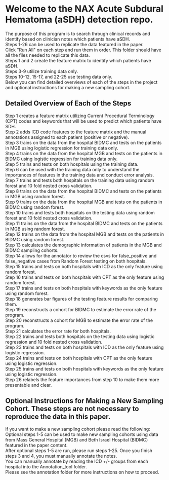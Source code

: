 # Welcome to the NAX Acute Subdural Hematoma (aSDH) detection repo.

The purpose of this program is to search through clinical records and identify based on clinician notes which patients have aSDH.  
Steps 1-26 can be used to replicate the data featured in the paper.  
Click "Run All" on each step and run them in order. This folder should have all the files needed to replicate this data.  
Steps 1 and 2 create the feature matrix to identify which patients have aSDH.  
Steps 3-9 utilize training data only.  
Steps 10-12, 15-17, and 22-25 use testing data only.  
Below you can find detailed overviews of each of the steps in the project and optional instructions for making a new sampling cohort.  

## Detailed Overview of Each of the Steps
Step 1 creates a feature matrix utilizing Current Procedural Terminology (CPT) codes and keywords that will be used to predict which patients have SDH.  
Step 2 adds ICD code features to the feature matrix and the manual annotations assigned to each patient (positive or negative).  
Step 3 trains on the data from the hospital BIDMC and tests on the patients in MGB using logistic regression for training data only.  
Step 4 trains on the data from the hospital MGB and tests on the patients in BIDMC using logistic regression for training data only.  
Step 5 trains and tests on both hospitals using the training data.  
Step 6 can be used with the training data only to understand the importances of features in the training data and conduct error analysis.  
Step 7 trains and tests both hospitals on the training data using random forest and 10 fold nested cross validation.  
Step 8 trains on the data from the hospital BIDMC and tests on the patients in MGB using random forest.  
Step 9 trains on the data from the hospital MGB and tests on the patients in BIDMC using random forest.  
Step 10 trains and tests both hospitals on the testing data using random forest and 10 fold nested cross validation.  
Step 11 trains on the data from the hospital BIDMC and tests on the patients in MGB using random forest.  
Step 12 trains on the data from the hospital MGB and tests on the patients in BIDMC using random forest.  
Step 13 calculates the demographic information of patients in the MGB and BIDMC sampling cohorts.  
Step 14 allows for the annotator to review the csvs for false\_positive and false\_negative cases from Random Forest testing on both hospitals.  
Step 15 trains and tests on both hospitals with ICD as the only feature using random forest.  
Step 16 trains and tests on both hospitals with CPT as the only feature using random forest.  
Step 17 trains and tests on both hospitals with keywords as the only feature using random forest.  
Step 18 generates bar figures of the testing feature results for comparing them.  
Step 19 reconstructs a cohort for BIDMC to estimate the error rate of the program.  
Step 20 reconstructs a cohort for MGB to estimate the error rate of the program.  
Step 21 calculates the error rate for both hospitals.  
Step 22 trains and tests both hospitals on the testing data using logistic regression and 10 fold nested cross validation.  
Step 23 trains and tests on both hospitals with ICD as the only feature using logistic regression.  
Step 24 trains and tests on both hospitals with CPT as the only feature using logistic regression.  
Step 25 trains and tests on both hospitals with keywords as the only feature using logistic regression.  
Step 26 relabels the feature importances from step 10 to make them more presentable and clear.  

## Optional Instructions for Making a New Sampling Cohort. These steps are not necessary to reproduce the data in this paper.
If you want to make a new sampling cohort please read the following:  
Optional steps 1-5 can be used to make new sampling cohorts using data from Mass General Hospital (MGB) and Beth Israel Hospital (BIDMC) featured in the paper content.  
After optional steps 1-5 are run, please run steps 1-25. Once you finish steps 3 and 4, you must manually annotate the notes.  
You can manually annotate by reading the ICD +/- groups from each hospital into the Annotation\_tool folder.  
Please see the annotation folder for more instructions on how to proceed.  

